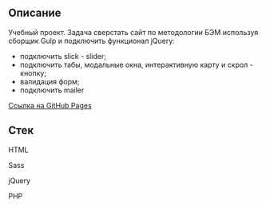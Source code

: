 <h2>Описание</h2>
  <p>Учебный проект. Задача сверстать сайт по методологии БЭМ используя сборщик Gulp и подключить функционал jQuery: </p>
	<ul>
		<li>подключить slick - slider;</li>
		<li>подключить табы, модальные окна, интерактивную карту и скрол - кнопку;</li>
		<li>валидация форм;</li>
		<li>подключить mailer</li>
	</ul>
  
  <a href="https://gray92.github.io/jqueryandadaptivelayout">Ссылка на GitHub Pages</a>

<h2>Стек</h2>
  <p>HTML</p>
  <p>Sass</p>
  <p>jQuery</p>
  <p>PHP</p>

